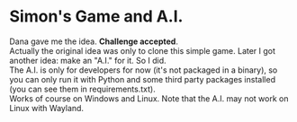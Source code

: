 # Simon's Game and A.I.

Dana gave me the idea. **Challenge accepted**.  
Actually the original idea was only to clone this simple game. Later I got another idea: make an "A.I." for it. So I did.  
The A.I. is only for developers for now (it's not packaged in a binary), so you can only run it with Python and some
third party packages installed (you can see them in requirements.txt).  
Works of course on Windows and Linux. Note that the A.I. may not work on Linux with Wayland.
